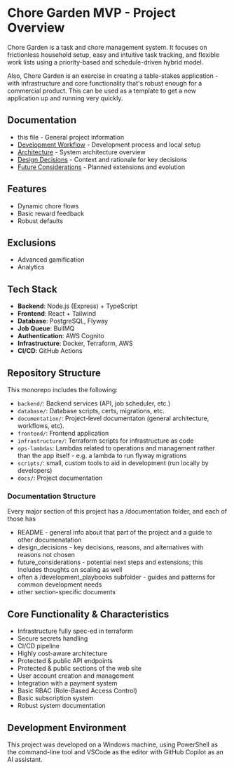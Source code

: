 # Chore Garden MVP - Project Overview

Chore Garden is a task and chore management system. It focuses on frictionless household setup, easy and intuitive task tracking, and flexible work lists using a priority-based and schedule-driven hybrid model.

Also, Chore Garden is an exercise in creating a table-stakes application - with infrastructure and core functionality that's robust enough for a commercial product. This can be used as a template to get a new application up and running very quickly.

## Documentation
- this file - General project information
- [Development Workflow](./documentation/development_workflow.md) - Development process and local setup
- [Architecture](./documentation/architecture.md) - System architecture overview
- [Design Decisions](./documentation/design_decisions.md) - Context and rationale for key decisions
- [Future Considerations](./documentation/future_considerations.md) - Planned extensions and evolution

## Features
- Dynamic chore flows
- Basic reward feedback
- Robust defaults

## Exclusions
- Advanced gamification
- Analytics

## Tech Stack
- **Backend**: Node.js (Express) + TypeScript
- **Frontend**: React + Tailwind
- **Database**: PostgreSQL, Flyway
- **Job Queue**: BullMQ
- **Authentication**: AWS Cognito
- **Infrastructure**: Docker, Terraform, AWS
- **CI/CD**: GitHub Actions

## Repository Structure
This monorepo includes the following:
- `backend/`: Backend services (API, job scheduler, etc.)
- `database/`: Database scripts, certs, migrations, etc.
- `documentation/`: Project-level documentaton (general architecture, workflows, etc).
- `frontend/`: Frontend application
- `infrastructure/`: Terraform scripts for infrastructure as code
- `ops-lambdas`: Lambdas related to operations and management rather than the app itself - e.g. a lambda to run flyway migrations
- `scripts/`: small, custom tools to aid in development (run locally by developers)
- `docs/`: Project documentation

### Documentation Structure
Every major section of this project has a /documentation folder, and each of those has
- README - general info about that part of the project and a guide to other documenatation
- design_decisions - key decisions, reasons, and alternatives with reasons not chosen
- future_considerations - potential next steps and extensions; this includes thoughts on scaling as well
- often a /development_playbooks subfolder - guides and patterns for common development needs
- other section-specific documents


## Core Functionality & Characteristics
- Infrastructure fully spec-ed in terraform
- Secure secrets handling
- CI/CD pipeline
- Highly cost-aware architecture
- Protected & public API endpoints
- Protected & public sections of the web site
- User account creation and management
- Integration with a payment system
- Basic RBAC (Role-Based Access Control)
- Basic subscription system
- Robust system documentation

## Development Environment
This project was developed on a Windows machine, using PowerShell as the command-line tool and VSCode as the editor with GitHub Copilot as an AI assistant.
